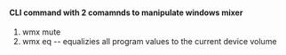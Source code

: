 #### CLI command with 2 comamnds to manipulate windows mixer

1. wmx mute <exe path contains... e.g. firefox> <time period>
2. wmx eq -- equalizies all program values to the current device volume

